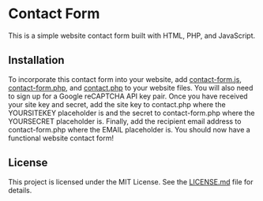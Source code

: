 # Contact Form

This is a simple website contact form built with HTML, PHP, and JavaScript.

## Installation

To incorporate this contact form into your website, add [contact-form.js](contact-form.js), [contact-form.php](contact-form.php), and [contact.php](contact.php) to your website files. You will also need to sign up for a Google reCAPTCHA API key pair. Once you have received your site key and secret, add the site key to contact.php where the YOURSITEKEY placeholder is and the secret to contact-form.php where the YOURSECRET placeholder is. Finally, add the recipient email address to contact-form.php where the EMAIL placeholder is. You should now have a functional website contact form!

## License

This project is licensed under the MIT License. See the [LICENSE.md](LICENSE.md) file for details.
